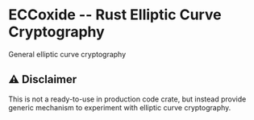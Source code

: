 # ECCoxide -- Rust Elliptic Curve Cryptography

General elliptic curve cryptography

## :warning: Disclaimer

This is not a ready-to-use in production code crate, but instead provide generic mechanism
to experiment with elliptic curve cryptography.
